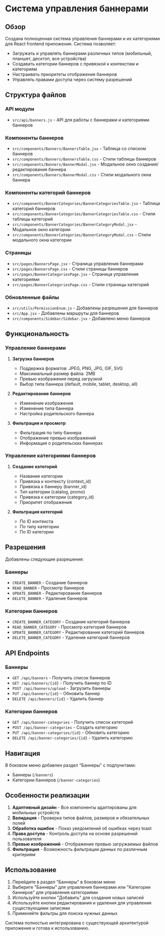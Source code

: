 # Система управления баннерами

## Обзор

Создана полноценная система управления баннерами и их категориями для React frontend приложения. Система позволяет:

- Загружать и управлять баннерами различных типов (мобильный, планшет, десктоп, все устройства)
- Создавать категории баннеров с привязкой к контекстам и категориям
- Настраивать приоритеты отображения баннеров
- Управлять правами доступа через систему разрешений

## Структура файлов

### API модули
- `src/api/banners.js` - API для работы с баннерами и категориями баннеров

### Компоненты баннеров
- `src/components/Banners/BannersTable.jsx` - Таблица со списком баннеров
- `src/components/Banners/BannersTable.css` - Стили таблицы баннеров
- `src/components/Banners/BannerModal.jsx` - Модальное окно создания/редактирования баннера
- `src/components/Banners/BannerModal.css` - Стили модального окна баннера

### Компоненты категорий баннеров
- `src/components/BannerCategories/BannerCategoriesTable.jsx` - Таблица категорий баннеров
- `src/components/BannerCategories/BannerCategoriesTable.css` - Стили таблицы категорий
- `src/components/BannerCategories/BannerCategoryModal.jsx` - Модальное окно категории
- `src/components/BannerCategories/BannerCategoryModal.css` - Стили модального окна категории

### Страницы
- `src/pages/BannersPage.jsx` - Страница управления баннерами
- `src/pages/BannersPage.css` - Стили страницы баннеров
- `src/pages/BannerCategoriesPage.jsx` - Страница управления категориями
- `src/pages/BannerCategoriesPage.css` - Стили страницы категорий

### Обновленные файлы
- `src/utils/PermissionEnum.js` - Добавлены разрешения для баннеров
- `src/App.jsx` - Добавлены маршруты для баннеров
- `src/components/Sidebar/Sidebar.jsx` - Добавлено меню баннеров

## Функциональность

### Управление баннерами

1. **Загрузка баннеров**
   - Поддержка форматов: JPEG, PNG, JPG, GIF, SVG
   - Максимальный размер файла: 2MB
   - Превью изображения перед загрузкой
   - Выбор типа баннера (default, mobile, tablet, desktop, all)

2. **Редактирование баннеров**
   - Изменение изображения
   - Изменение типа баннера
   - Настройка родительского баннера

3. **Фильтрация и просмотр**
   - Фильтрация по типу баннера
   - Отображение превью изображений
   - Информация о родительских баннерах

### Управление категориями баннеров

1. **Создание категорий**
   - Название категории
   - Привязка к контексту (context_id)
   - Привязка к баннеру (banner_id)
   - Тип категории (catalog, promo)
   - Привязка к категории (category_id)
   - Приоритет отображения

2. **Фильтрация категорий**
   - По ID контекста
   - По типу категории
   - По ID категории

## Разрешения

Добавлены следующие разрешения:

### Баннеры
- `CREATE_BANNER` - Создание баннеров
- `READ_BANNER` - Просмотр баннеров
- `UPDATE_BANNER` - Редактирование баннеров
- `DELETE_BANNER` - Удаление баннеров

### Категории баннеров
- `CREATE_BANNER_CATEGORY` - Создание категорий баннеров
- `READ_BANNER_CATEGORY` - Просмотр категорий баннеров
- `UPDATE_BANNER_CATEGORY` - Редактирование категорий баннеров
- `DELETE_BANNER_CATEGORY` - Удаление категорий баннеров

## API Endpoints

### Баннеры
- `GET /api/banners` - Получить список баннеров
- `GET /api/banners/{id}` - Получить баннер по ID
- `POST /api/banners/upload` - Загрузить баннеры
- `PUT /api/banners/{id}` - Обновить баннер
- `DELETE /api/banners/{id}` - Удалить баннер

### Категории баннеров
- `GET /api/banner-categories` - Получить список категорий
- `POST /api/banner-categories` - Создать категорию
- `PUT /api/banner-categories/{id}` - Обновить категорию
- `DELETE /api/banner-categories/{id}` - Удалить категорию

## Навигация

В боковом меню добавлен раздел "Баннеры" с подпунктами:
- Баннеры (`/banners`)
- Категории баннеров (`/banner-categories`)

## Особенности реализации

1. **Адаптивный дизайн** - Все компоненты адаптированы для мобильных устройств
2. **Валидация** - Проверка типов файлов, размеров и обязательных полей
3. **Обработка ошибок** - Показ уведомлений об ошибках через toast
4. **Права доступа** - Контроль доступа на основе разрешений пользователя
5. **Превью изображений** - Отображение превью загружаемых файлов
6. **Фильтрация** - Возможность фильтрации данных по различным критериям

## Использование

1. Перейдите в раздел "Баннеры" в боковом меню
2. Выберите "Баннеры" для управления баннерами или "Категории баннеров" для управления категориями
3. Используйте кнопки "Добавить" для создания новых записей
4. Используйте кнопки редактирования и удаления для управления существующими записями
5. Применяйте фильтры для поиска нужных данных

Система полностью интегрирована с существующей архитектурой приложения и готова к использованию.
